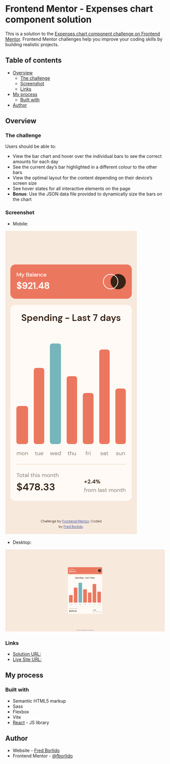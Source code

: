 # Frontend Mentor - Expenses chart component solution

This is a solution to the [Expenses chart component challenge on Frontend Mentor](https://www.frontendmentor.io/challenges/expenses-chart-component-e7yJBUdjwt). Frontend Mentor challenges help you improve your coding skills by building realistic projects. 

## Table of contents

- [Overview](#overview)
  - [The challenge](#the-challenge)
  - [Screenshot](#screenshot)
  - [Links](#links)
- [My process](#my-process)
  - [Built with](#built-with)
- [Author](#author)

## Overview

### The challenge

Users should be able to:

- View the bar chart and hover over the individual bars to see the correct amounts for each day
- See the current day’s bar highlighted in a different colour to the other bars
- View the optimal layout for the content depending on their device’s screen size
- See hover states for all interactive elements on the page
- **Bonus**: Use the JSON data file provided to dynamically size the bars on the chart

### Screenshot

- Mobile:

![](./screenshots/screenshot-mobile.png)

- Desktop:

![](./screenshots/screenshot-desktop.png)


### Links

- [Solution URL:](https://github.com/fborlido/fm-expenses-chart)
- [Live Site URL:](https://fm-expenses-chart-fborlido.netlify.app/)

## My process

### Built with

- Semantic HTML5 markup
- Sass
- Flexbox
- Vite
- [React](https://reactjs.org/) - JS library

## Author

- Website - [Fred Borlido](https://www.github.com/fborlido)
- Frontend Mentor - [@fborlido](https://www.frontendmentor.io/profile/fborlido)